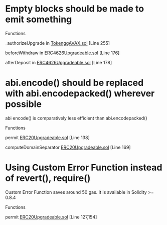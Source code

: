 # Empty blocks should be made to emit something


Functions 

_authorizeUpgrade in [TokenggAVAX.sol](https://github.com/code-423n4/2022-12-gogopool/blob/main/contracts/contract/tokens/TokenggAVAX.sol) [Line 255]

beforeWithdraw in [ERC4626Upgradeable.sol](https://github.com/code-423n4/2022-12-gogopool/blob/main/contracts/contract/tokens/upgradeable/ERC4626Upgradeable.sol) [Line 176]

afterDeposit in [ERC4626Upgradeable.sol](https://github.com/code-423n4/2022-12-gogopool/blob/main/contracts/contract/tokens/upgradeable/ERC4626Upgradeable.sol) [Line 178]


# abi.encode() should be replaced with abi.encodepacked() wherever possible

abi encode() is comparatively less efficient than abi.encodepacked()

Functions

permit [ERC20Upgradeable.sol](https://github.com/code-423n4/2022-12-gogopool/blob/main/contracts/contract/tokens/upgradeable/ERC20Upgradeable.sol) [Line 138]

computeDomainSeparator [ERC20Upgradeable.sol](https://github.com/code-423n4/2022-12-gogopool/blob/main/contracts/contract/tokens/upgradeable/ERC20Upgradeable.sol) [Line 169]


# Using Custom Error Function instead of revert(), require()

Custom Error Function saves around 50 gas. It is available in Solidity >= 0.8.4

Functions

permit [ERC20Upgradeable.sol](https://github.com/code-423n4/2022-12-gogopool/blob/main/contracts/contract/tokens/upgradeable/ERC20Upgradeable.sol) [Line 127,154]




 